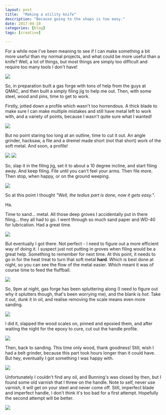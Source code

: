 ```yaml
---
layout: post
title:  "Making a utility knife"
description: "Because going to the shops is too easy."
date: 2017-04-18
categories: [blog]
tags: [creative]

---
```


For a while now I've been meaning to see if I can make something
a bit more useful than my normal projects, and what could be 
more useful than a knife? Well, a lot of things, but most 
things are simply too difficult and require too many tools
I don't have!

![](good11.jpg)


So, in preparation built a gas forge with tons of help from
the guys at QMAC, and then built a simply filing jig to help me out.
Then, with some steel, wood and pins, time to get to work.

Firstly, jotted down a profile which wasn't too horrendous. A thick blade
to make sure I can make multiple mistakes and still have metal left
to work with, and a variety of points, because I wasn't quite sure
what I wanted!


![](good1.jpg)

But no point staring too long at an outline, time to cut it out. An
angle grinder, hacksaw, a file and a dremel made short (not that short)
work of the soft metal. And soon, a profile!

![](good2.jpg)
![](good3.jpg)

So, slap it in the filing jig, set it to about a 10 degree incline, and start
filing away. And keep filing. File until you can't feel your arms. Then file more.
Then stop, when happy, or on the ground weeping.

![](good4.jpg)

So at this point I thought *"Well, the tedius part is done, now it gets easy."*.

Ha.

Time to sand... metal. All those deep groves I accidentally put in there filing...
they all had to go. I went through so much sand paper and WD-40 for lubrication. Had a great time.

![](good5.jpg)

But eventually I got there. Not perfect - I need to figure out a more efficient way of doing it. I suspect
just not putting in groves when filing would be a great help. Something to remember for next time. At this point, 
it needs to go in for the heat treat to turn that soft metal **hard**. Which is best done at night, so you can see 
the flow of the metal easier. Which meant it was of course time to feed the fluffball.

![](kitty1.jpg)

So, 9pm at night, gas forge has been spluttering along (I need to figure out why it splutters though,
that's been worrying me), and the blank is *hot*. Take it out, dunk it in oil, and realise
removing the scale means even more sanding. 

![](good6.jpg)


I did it, slapped the wood scales on, pinned and epoxied them, and
after waiting the night for the epoxy to cure, cut out the handle profile.

![](good7.jpg)

Then, back to sanding. This time only wood, thank goodness! Still, wish I had a belt grinder,
because this part took hours longer than it could have. But hey, eventually I got something I was happy with.

![](good8.jpg)

Unfortunately I couldn't find any oil, and Bunning's was closed by then, but I found some old varnish that I 
threw on the handle. Note to self, never use varnish, it will get on your steel and never come off.  Still,
imperfect blade and imperfect handle, I don't think it's too bad for a first attempt. Hopefully the second attempt 
will be better.

![](good10.jpg)



